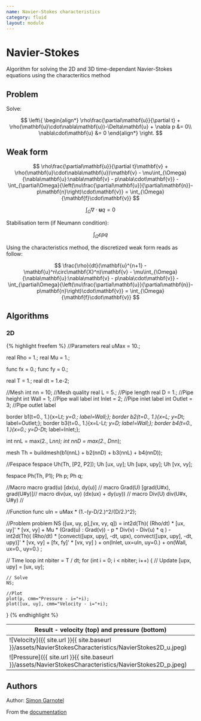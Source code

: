 ```yaml
---
name: Navier-Stokes characteristics
category: fluid
layout: module
---
```


# Navier-Stokes

Algorithm for solving the 2D and 3D time-dependant Navier-Stokes equations using the characteritics method

## Problem

Solve:

$$
\left\{
\begin{align*}
	\rho\frac{\partial\mathbf{u}}{\partial t} + \rho(\mathbf{u}\cdot\nabla\mathbf{u})-\Delta\mathbf{u} + \nabla p &= 0\\
	\nabla\cdot\mathbf{u} &= 0
\end{align*}
\right.
$$

## Weak form

$$
	\rho\frac{\partial\mathbf{u}}{\partial t}\mathbf{v} +	\rho(\mathbf{u}\cdot\nabla\mathbf{u})\mathbf{v}	- \mu\int_{\Omega}{\nabla\mathbf{u}:\nabla\mathbf{v} - p\nabla\cdot\mathbf{v}} - \int_{\partial\Omega}{\left(\nu\frac{\partial\mathbf{u}}{\partial\mathbf{n}}-p\mathbf{n}\right)\cdot\mathbf{v}} = \int_{\Omega}{\mathbf{f}\cdot\mathbf{v}}
$$

$$
	\int_{\Omega}{\nabla\cdot\mathbf{u}q} = 0
$$

Stabilisation term (if Neumann condition):

$$
	\int_{\Omega}{\varepsilon p q}
$$

Using the characteristics method, the discretized weak form reads as follow:

$$
	\frac{\rho}{dt}(\mathbf{u}^{n+1} - \mathbf{u}^n\circ\mathbf{X}^n)\mathbf{v}
	- \mu\int_{\Omega}{\nabla\mathbf{u}:\nabla\mathbf{v}
	- p\nabla\cdot\mathbf{v}}
	- \int_{\partial\Omega}{\left(\nu\frac{\partial\mathbf{u}}{\partial\mathbf{n}}-p\mathbf{n}\right)\cdot\mathbf{v}}
	= \int_{\Omega}{\mathbf{f}\cdot\mathbf{v}}
$$

## Algorithms

### 2D

{% highlight freefem %}
//Parameters
real uMax = 10.;

real Rho = 1.;
real Mu = 1.;

func fx = 0.;
func fy = 0.;

real T = 1.;
real dt = 1.e-2;

//Mesh
int nn = 10;	//Mesh quality
real L = 5.;	//Pipe length
real D = 1.;	//Pipe height
int Wall = 1;	//Pipe wall label
int Inlet = 2;	//Pipe inlet label
int Outlet = 3;	//Pipe outlet label

border b1(t=0., 1.){x=L*t; y=0.; label=Wall;};
border b2(t=0., 1.){x=L; y=D*t; label=Outlet;};
border b3(t=0., 1.){x=L-L*t; y=D; label=Wall;};
border b4(t=0., 1.){x=0.; y=D-D*t; label=Inlet;};

int nnL = max(2., L*nn);
int nnD = max(2., D*nn);

mesh Th = buildmesh(b1(nnL) + b2(nnD) + b3(nnL) + b4(nnD));

//Fespace
fespace Uh(Th, [P2, P2]);
Uh [ux, uy];
Uh [upx, upy];
Uh [vx, vy];

fespace Ph(Th, P1);
Ph p;
Ph q;

//Macro
macro grad(u) [dx(u), dy(u)] //
macro Grad(U) [grad(U#x), grad(U#y)]//
macro div(ux, uy) (dx(ux) + dy(uy)) //
macro Div(U) div(U#x, U#y) //

//Function
func uIn = uMax * (1.-(y-D/2.)^2/(D/2.)^2);

//Problem
problem NS ([ux, uy, p],[vx, vy, q])
	= int2d(Th)(
		  (Rho/dt) * [ux, uy]' * [vx, vy]
		+ Mu * (Grad(u) : Grad(v))
		- p * Div(v)
		- Div(u) * q
	)
	- int2d(Th)(
		  (Rho/dt) * [convect([upx, upy], -dt, upx), convect([upx, upy], -dt, upy)]' * [vx, vy]
		+ [fx, fy]' * [vx, vy]
	)
	+ on(Inlet, ux=uIn, uy=0.)
	+ on(Wall, ux=0., uy=0.)
	;

// Time loop
int nbiter = T / dt;
for (int i = 0; i < nbiter; i++) {
	// Update
	[upx, upy] = [ux, uy];

	// Solve
	NS;

	//Plot
	plot(p, cmm="Pressure - i="+i);
	plot([ux, uy], cmm="Velocity - i="+i);
}
{% endhighlight %}

|Result - velocity (top) and pressure (bottom)|
|--|
|![Velocity]({{ site.url }}{{ site.baseurl }}/assets/NavierStokesCharacteristics/NavierStokes2D_u.jpeg)|
|![Pressure]({{ site.url }}{{ site.baseurl }}/assets/NavierStokesCharacteristics/NavierStokes2D_p.jpeg)|

## Authors

Author: [Simon Garnotel](https://github.com/sgarnotel)

From the [documentation](https://doc.freefem.org/models/navier-stokes-equations.html)
